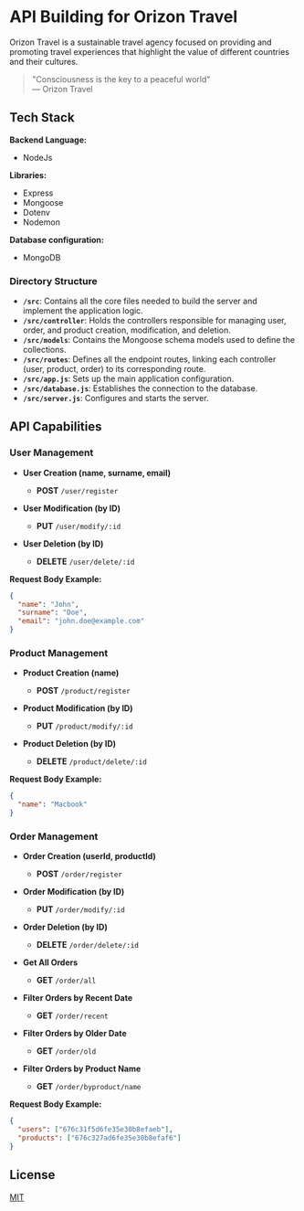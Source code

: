 # API Building for Orizon Travel

Orizon Travel is a sustainable travel agency focused on providing and promoting travel experiences that highlight the value of different countries and their cultures.

> "Consciousness is the key to a peaceful world"  
> — Orizon Travel

## Tech Stack

**Backend Language:**
- NodeJs

**Libraries:** 
- Express
- Mongoose
- Dotenv
- Nodemon

**Database configuration:**
- MongoDB

### Directory Structure

- **`/src`**: Contains all the core files needed to build the server and implement the application logic.
- **`/src/controller`**: Holds the controllers responsible for managing user, order, and product creation, modification, and deletion.
- **`/src/models`**: Contains the Mongoose schema models used to define the collections.
- **`/src/routes`**: Defines all the endpoint routes, linking each controller (user, product, order) to its corresponding route.
- **`/src/app.js`**: Sets up the main application configuration.
- **`/src/database.js`**: Establishes the connection to the database.
- **`/src/server.js`**: Configures and starts the server.

## API Capabilities

### User Management

- **User Creation (name, surname, email)**  
  - **POST** `/user/register`
  
- **User Modification (by ID)**  
  - **PUT** `/user/modify/:id`
  
- **User Deletion (by ID)**  
  - **DELETE** `/user/delete/:id`

**Request Body Example:**
```json
{
  "name": "John",
  "surname": "Doe",
  "email": "john.doe@example.com"
}
```

### Product Management

- **Product Creation (name)**  
  - **POST** `/product/register`
  
- **Product Modification (by ID)**  
  - **PUT** `/product/modify/:id`
  
- **Product Deletion (by ID)**  
  - **DELETE** `/product/delete/:id`

**Request Body Example:**
```json
{
  "name": "Macbook"
}
```

### Order Management

- **Order Creation (userId, productId)**  
  - **POST** `/order/register`
  
- **Order Modification (by ID)**  
  - **PUT** `/order/modify/:id`
  
- **Order Deletion (by ID)**  
  - **DELETE** `/order/delete/:id`

- **Get All Orders**  
  - **GET** `/order/all`
  
- **Filter Orders by Recent Date**  
  - **GET** `/order/recent`
  
- **Filter Orders by Older Date**  
  - **GET** `/order/old`
  
- **Filter Orders by Product Name**  
  - **GET** `/order/byproduct/name`

**Request Body Example:**
```json
{
  "users": ["676c31f5d6fe35e30b8efaeb"],
  "products": ["676c327ad6fe35e30b8efaf6"]
}
```

## License

[MIT](https://choosealicense.com/licenses/mit/)